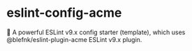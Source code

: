 # eslint-config-acme
🧮 A powerful ESLint v9.x config starter (template), which uses @blefnk/eslint-plugin-acme ESLint v9.x plugin.
